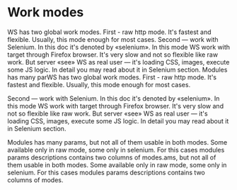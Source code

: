 # Work modes

WS has two global work modes. First - raw http mode. It's fastest and flexible. Usually, this mode enough for most cases. Second — work with Selenium. In this doc it's denoted by «selenium». In this mode WS work with target through Firefox browser. It's very slow and not so flexible like raw work. But server «see» WS as real user — it's loading CSS, images, execute some JS logic. In detail you may read about it in Selenium section. Modules has many parWS has two global work modes. First - raw http mode. It's fastest and flexible. Usually, this mode enough for most cases.

Second — work with Selenium. In this doc it's denoted by «selenium». In this mode WS work with target through Firefox browser. It's very slow and not so flexible like raw work. But server «see» WS as real user — it's loading CSS, images, execute some JS logic. In detail you may read about it in Selenium section.

Modules has many params, but not all of them usable in both modes. Some available only in raw mode, some only in selenium. For this cases modules params descriptions contains two columns of modes.ams, but not all of them usable in both modes. Some available only in raw mode, some only in selenium. For this cases modules params descriptions contains two columns of modes.

